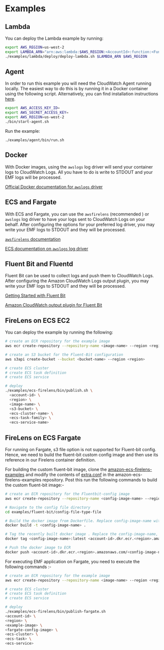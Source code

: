 # Examples

## Lambda

You can deploy the Lambda example by running:

```sh
export AWS_REGION=us-west-2
export LAMBDA_ARN="arn:aws:lambda:$AWS_REGION:<AccountId>:function:<FunctionName>"
./examples/lambda/deploy/deploy-lambda.sh $LAMBDA_ARN $AWS_REGION
```

## Agent

In order to run this example you will need the CloudWatch Agent running locally. 
The easiest way to do this is by running it in a Docker container using the following script.
Alternatively, you can find installation instructions [here](https://docs.aws.amazon.com/AmazonCloudWatch/latest/monitoring/install-CloudWatch-Agent-on-EC2-Instance.html).

```sh
export AWS_ACCESS_KEY_ID=
export AWS_SECRET_ACCESS_KEY=
export AWS_REGION=us-west-2
./bin/start-agent.sh
```

Run the example:

```
./examples/agent/bin/run.sh
```

## Docker

With Docker images, using the `awslogs` log driver will send your container logs to CloudWatch Logs. All you have to do is write to STDOUT and your EMF logs will be processed.

[Official Docker documentation for `awslogs` driver](https://docs.docker.com/config/containers/logging/awslogs/)

## ECS and Fargate

With ECS and Fargate, you can use the `awsfirelens` (recommended ) or `awslogs` log driver to have your logs sent to CloudWatch Logs on your behalf. After configuring the options for your preferred log driver, you may write your EMF logs to STDOUT and they will be processed.

[`awsfirelens` documentation](https://github.com/aws/amazon-cloudwatch-logs-for-fluent-bit)

[ECS documentation on `awslogs` log driver](https://docs.aws.amazon.com/AmazonECS/latest/developerguide/using_awslogs.html)

## Fluent Bit and Fluentd

Fluent Bit can be used to collect logs and push them to CloudWatch Logs. After configuring the Amazon CloudWatch Logs output plugin, you may write your EMF logs to STDOUT and they will be processed.

[Getting Started with Fluent Bit](https://docs.fluentbit.io/manual/installation/getting-started-with-fluent-bit)

[Amazon CloudWatch output plugin for Fluent Bit](https://docs.fluentbit.io/manual/pipeline/outputs/cloudwatch)

## FireLens on ECS EC2

You can deploy the example by running the following:

```sh
# create an ECR repository for the example image
aws ecr create-repository --repository-name <image-name> --region <region>

# create an S3 bucket for the Fluent-Bit configuration
aws s3api create-bucket --bucket <bucket-name> --region <region>

# create ECS cluster
# create ECS task definition
# create ECS service

# deploy
./examples/ecs-firelens/bin/publish.sh \
  <account-id> \
  <region> \
  <image-name> \
  <s3-bucket> \
  <ecs-cluster-name> \
  <ecs-task-family> \
  <ecs-service-name>
```  

## FireLens on ECS Fargate

For running on Fargate, s3 file option is not supported for Fluent-bit config. Hence, we need to build the fluent-bit custom config image and then use its reference in our Firelens container definition.

For building the custom fluent-bit image, clone the [amazon-ecs-firelens-examples](https://github.com/aws-samples/amazon-ecs-firelens-examples) and modify the contents of [extra.conf](https://github.com/aws-samples/amazon-ecs-firelens-examples/blob/mainline/examples/fluent-bit/config-file-type-file/extra.conf) in the amazon-ecs-firelens-examples repository. Post this run the following commands to build the custom fluent-bit image:-

```sh 
# create an ECR repository for the Fluentbit-config image
aws ecr create-repository --repository-name <config-image-name> --region <region>

# Navigate to the config file directory
cd examples/fluent-bit/config-file-type-file

# Build the docker image from Dockerfile. Replace config-image-name with your image name
docker build -t <config-image-name> .

# Tag the recently built docker image . Replace the config-image-name, account-id and region with your values.
docker tag <config-image-name>:latest <account-id>.dkr.ecr.<region>.amazonaws.com/<config-image-name>:latest

# Push the docker image to ECR
docker push <account-id>.dkr.ecr.<region>.amazonaws.com/<config-image-name>:latest
```

For executing EMF application on Fargate, you need to execute the following commands :-

```sh 
# create an ECR repository for the example image
aws ecr create-repository --repository-name <image-name> --region <region>

# create ECS cluster
# create ECS task definition
# create ECS service

# deploy
./examples/ecs-firelens/bin/publish-fargate.sh 
<account-id> \
<region> \
<example-image> \
<fargate-config-image> \
<ecs-cluster> \
<ecs-task> \
<ecs-service>

```
